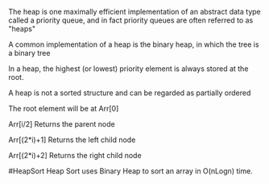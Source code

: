 The heap is one maximally efficient implementation of an abstract data type called a priority queue, and in fact priority queues are often referred to as "heaps"

A common implementation of a heap is the binary heap, in which the tree is a binary tree

In a heap, the highest (or lowest) priority element is always stored at the root.

A heap is not a sorted structure and can be regarded as partially ordered

The root element will be at Arr[0]

Arr[i/2] 	Returns the parent node

Arr[(2*i)+1] 	Returns the left child node

Arr[(2*i)+2] 	Returns the right child node

#HeapSort
Heap Sort uses Binary Heap to sort an array in O(nLogn) time.
